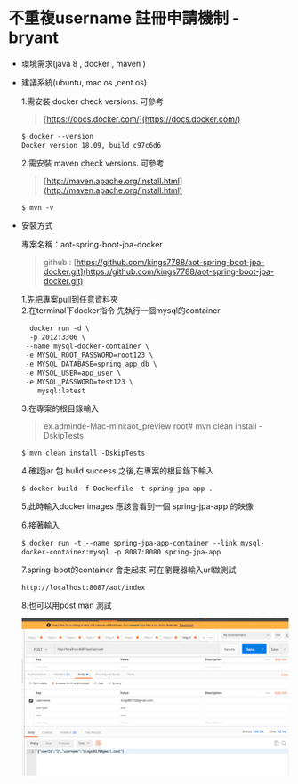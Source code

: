 # 不重複username 註冊申請機制 -bryant

* 環境需求\(java 8 , docker , maven \)
* 建議系統\(ubuntu, mac os ,cent os\)

  1.需安裝 docker  check versions. 可參考

  > [https://docs.docker.com/](https://docs.docker.com/)

  ```
  $ docker --version
  Docker version 18.09, build c97c6d6
  ```

  2.需安裝 maven  check versions. 可參考

  > [http://maven.apache.org/install.html](http://maven.apache.org/install.html)

  ```
  $ mvn -v
  ```

* 安裝方式

  專案名稱：aot-spring-boot-jpa-docker

  > github : [https://github.com/kings7788/aot-spring-boot-jpa-docker.git](https://github.com/kings7788/aot-spring-boot-jpa-docker.git)

  1.先把專案pull到任意資料夾  
  2.在terminal下docker指令 先執行一個mysql的container

  ```
    docker run -d \
    -p 2012:3306 \
   --name mysql-docker-container \
   -e MYSQL_ROOT_PASSWORD=root123 \
   -e MYSQL_DATABASE=spring_app_db \
   -e MYSQL_USER=app_user \
   -e MYSQL_PASSWORD=test123 \
      mysql:latest
  ```

  3.在專案的根目錄輸入
  
  > ex.adminde-Mac-mini:aot\_preview root\# mvn clean install -DskipTests
  
  ```
  $ mvn clean install -DskipTests
  ```
  
  4.確認jar 包 bulid success 之後,在專案的根目錄下輸入
  
  ```
  $ docker build -f Dockerfile -t spring-jpa-app .
  ```
  
  5.此時輸入docker images 應該會看到一個 spring-jpa-app 的映像
  
  6.接著輸入
  
  ```
  $ docker run -t --name spring-jpa-app-container --link mysql-docker-container:mysql -p 8087:8080 spring-jpa-app
  ```
  
  7.spring-boot的container 會走起來 可在瀏覽器輸入url做測試
  
  ```
  http://localhost:8087/aot/index
  ```
  
  8.也可以用post man 測試
  
  ![](/assets/test-api-user.png)
  


